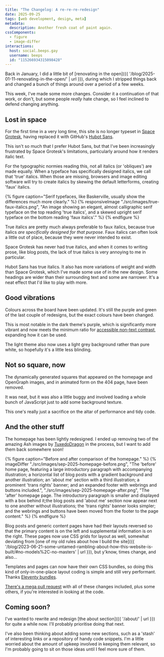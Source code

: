 ```yaml
---
title: "The Changelog: A re-re-re-redesign"
date: 2025-09-25
tags: [web development, design, meta]
metadata:
  description: Another fresh coat of paint again.
cssComponents:
  - figure
  - image-differ
interactions:
  host: social.beeps.gay
  username: beeps
  id: "115266934315098428"
---
```


Back in January, I did a little bit of [renovating in the open]({{ '/blog/2025-01-11-renovating-in-the-open/' | url }}), during which I stripped things back and changed a bunch of things around over a period of a few weeks.

This week, I've made some more changes. Consider it a continuation of that work, or don't, but some people _really_ hate change, so I feel inclined to defend changing anything.

## Lost in space

For the first time in a very long time, this site is no longer typeset in [Space Grotesk](https://fonts.floriankarsten.com/space-grotesk), having replaced it with GitHub's [Hubot Sans](https://github.com/github/hubot-sans).

This isn't so much that I prefer Hubot Sans, but that I've been increasingly frustrated by Space Grotesk's limitations, particularly around how it renders italic text.

For the typographic normies reading this, not all italics (or 'obliques') are made equally. When a typeface has specifically designed italics, we call that 'true' italics. When those are missing, browsers and image editing software will try to create italics by skewing the default letterforms, creating 'faux' italics.

{% figure caption="Serif typefaces, like Baskerville, usually show the differences much more clearly." %}
{% responsiveImage "./src/images/true-faux-italics.png", "An image showing an elegant, almost calligraphic serif typeface on the top reading 'true italics', and a skewed upright serif typeface on the bottom reading 'faux italics'." %}
{% endfigure %}

True italics are pretty much always preferable to faux italics, because true italics _are specifically designed for that purpose_. Faux italics can often look a little out of place, because they were never intended to exist.

Space Grotesk has never had true italics, and when it comes to writing prose, like blog posts, the lack of true italics is very annoying to me in particular.

Hubot Sans has true italics. It also has more variations of weight and width than Space Grotesk, which I've made some use of in the new design. Some headings are wider than their surrounding text and some are narrower. It's a neat effect that I'd like to play with more.

## Good vibrations

Colours across the board have been updated. It's still the purple and green of the last couple of redesigns, but the exact colours have been changed.

This is most notable in the dark theme's purple, which is significantly more vibrant and now meets the minimum ratio for [accessible non-text contrast](https://www.w3.org/WAI/WCAG22/Understanding/non-text-contrast.html), expanding how it can be used.

The light theme also now uses a light grey background rather than pure white, so hopefully it's a little less blinding.

## Not so square, now

The dynamically generated squares that appeared on the homepage and OpenGraph images, and in animated form on the 404 page, have been removed.

It was neat, but it was also a little buggy and involved loading a whole bunch of JavaScript just to add some background texture.

This one's really just a sacrifice on the altar of performance and tidy code.

## And the other stuff

The homepage has been lightly redesigned. I ended up removing two of the amazing Ash images by [TuxedoDragon](http://tuxedodragon.art) in the process, but I want to add them back somewhere soon!

{% figure caption="Before and after comparison of the homepage." %}
{% imageDiffer "./src/images/sep-2025-homepage-before.png", "The 'before' home page, featuring a large introductory paragraph with accompanying illustration; a horizontal list of blog posts with a gradient background and another illustration; an 'about me' section with a third illustration; a prominent 'trans rights' banner; and an expanded footer with webrings and buttons included.", "./src/images/sep-2025-homepage-after.png", "The 'after' homepage page. The introductory paragraph is smaller and displayed with a box behind it;the blog posts and 'about me' section now appear next to one another without illustrations; the 'trans rights' banner looks simpler; and the webrings and buttons have been moved from the footer to the page content." %}
{% endfigure %}

Blog posts and generic content pages have had their layouts reversed so that the primary content is on the left and supplemental information is on the right. These pages now use CSS grids for layout as well, somewhat deviating from [one of my old rules about how I build the site]({{ '/blog/2023-06-21-some-untamed-rambling-about-how-this-website-is-built/#no-models%2C-no-masters' | url }}), but y'know, times change, and also...

Templates and pages can now have their own CSS bundles, so doing this kind of only-in-one-place layout coding is simple and still very performant. Thanks [Eleventy bundles](https://www.11ty.dev/docs/plugins/bundle/).

[There's a mega pull request](https://github.com/querkmachine/beeps.website/pull/221) with all of these changes included, plus some others, if you're interested in looking at the code.

## Coming soon?

I've wanted to rewrite and redesign [the about section]({{ '/about/' | url }}) for quite a while now. I'll probably prioritise doing that next.

I've also been thinking about adding some new sections, such as a 'stash' of interesting links or a repository of handy code snippets. I'm a little worried about the amount of upkeep involved in keeping them relevant, so I'm probably going to sit on those ideas until I feel more sure of them.
